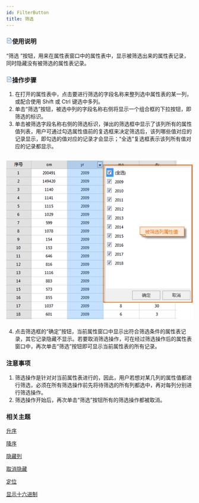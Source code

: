 ```yaml
---
id: FilterButton
title: 筛选
---
```

### ![](../../img/read.gif)使用说明

“筛选 ”按钮，用来在属性表窗口中的属性表中，显示被筛选出来的属性表记录，同时隐藏没有被筛选的属性表记录。

### ![](../../img/read.gif)操作步骤

  1. 在打开的属性表中，点击要进行筛选的字段名称来整列选中属性表的某一列，或配合使用 Shift 或 Ctrl 键选中多列。
  2. 单击“筛选”按钮，被选中列的字段名称右侧将显示一个组合框的下拉按钮，即筛选的标识。
  3. 单击被筛选字段名称右侧的筛选标识，弹出的筛选框中显示了该列所有的属性值列表，用户可通过勾选属性值前的复选框来决定筛选后，该列哪些值对应的记录显示，即勾选的值对应的记录才会显示；“全选”复选框表示该列所有值对应的记录都显示。  

![](img/filterMarker.png)  
---  
  4. 点击筛选框的“确定”按钮，当前属性窗口中显示出符合筛选条件的属性表记录，其它记录隐藏不显示。若要取消筛选操作，可在经过筛选操作后的属性表窗口中，再次单击“筛选”按钮即可显示当前属性表的所有记录。

### 注意事项

  1. 筛选操作是针对对当前属性表进行的，因此，用户若想对某几列的属性值都进行筛选，必须在所有筛选操作前先将待筛选的所有列都选中，再对每列分别进行筛选操作。
  2. 筛选操作开始后，再次单击“筛选”按钮所有的筛选操作都被取消。
  
### 相关主题
 [升序](SortOrderAscendingButton)

 [降序](SortOrderDescendingButton)

 [隐藏列](HideButton)

 [取消隐藏](CancelHideButton)

 [定位](GoToButton)

 [显示十六进制](DisplayHexadecimal)


